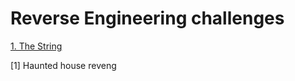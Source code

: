 # Reverse Engineering challenges

[1. The String](./1.%20The%20string)
<!-- - [1. Not gonna get me](./1.%20Not%20gonna%20get%20me) -->
[1] Haunted house reveng
